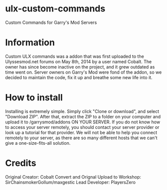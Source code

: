 # ulx-custom-commands
 Custom Commands for Garry's Mod Servers

# Information
Custom ULX commands was a addon that was first uploaded to the Ulyssesmod.net forums on May 8th, 2014 by a user named Cobalt. The owner has since become inactive on the project, and it grew outdated as time went on. Server owners on Garry's Mod were fond of the addon, so we decided to maintain the code, fix it up and breathe some new life into it.

# How to install
Installing is extremely simple. Simply click "Clone or download", and select "Download ZIP". After that, extract the ZIP to a folder on your computer and upload it to /garrysmod/addons ON YOUR SERVER.
If you do not know how to access your server remotely, you should contact your server provider or look up a tutorial for that provider. We will not be able to help you connect remotely to your server, as there are so many different hosts that we can't give a one-size-fits-all solution.

# Credits
Original Creator: Cobalt
Convert and Orignal Upload to Workshop: SirChainsmokerGollum/maxgestic
Lead Developer: PlayersZero
